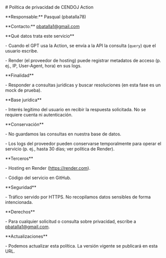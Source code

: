 \# Política de privacidad de CENDOJ Action



\*\*Responsable:\*\* Pasqual (pbatalla78)  

\*\*Contacto:\*\* pbatalla1@gmail.com



\*\*Qué datos trata este servicio\*\*

\- Cuando el GPT usa la Action, se envía a la API la consulta (`query`) que el usuario escribe.

\- Render (el proveedor de hosting) puede registrar metadatos de acceso (p. ej., IP, User-Agent, hora) en sus logs.



\*\*Finalidad\*\*

\- Responder a consultas jurídicas y buscar resoluciones (en esta fase es un mock de prueba).



\*\*Base jurídica\*\*

\- Interés legítimo del usuario en recibir la respuesta solicitada. No se requiere cuenta ni autenticación.



\*\*Conservación\*\*

\- No guardamos las consultas en nuestra base de datos.  

\- Los logs del proveedor pueden conservarse temporalmente para operar el servicio (p. ej., hasta 30 días; ver política de Render).



\*\*Terceros\*\*

\- Hosting en Render (https://render.com).  

\- Código del servicio en GitHub.



\*\*Seguridad\*\*

\- Tráfico servido por HTTPS. No recopilamos datos sensibles de forma intencionada.



\*\*Derechos\*\*

\- Para cualquier solicitud o consulta sobre privacidad, escribe a pbatalla1@gmail.com.



\*\*Actualizaciones\*\*

\- Podemos actualizar esta política. La versión vigente se publicará en esta URL.



